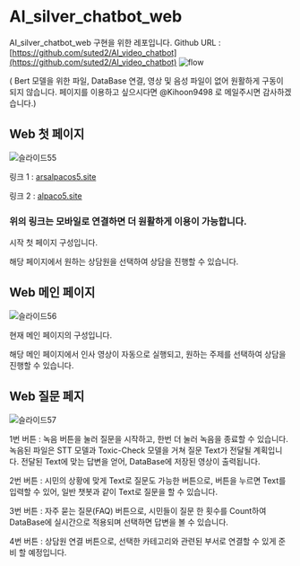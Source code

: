 # AI_silver_chatbot_web
AI_silver_chatbot_web 구현을 위한 레포입니다. Github URL : [https://github.com/suted2/AI_video_chatbot](https://github.com/suted2/AI_video_chatbot)
![flow](https://github.com/suted2/AI_silver_chatbot_web/assets/121469546/a5151761-a64d-4c7a-b9ec-ee8549f3334a)

( Bert 모델을 위한 파일, DataBase 연결, 영상 및 음성 파일이 없어 원활하게 구동이 되지 않습니다. 페이지를 이용하고 싶으시다면 @Kihoon9498 로 메일주시면 감사하겠습니다.)

## Web 첫 페이지

![슬라이드55](https://github.com/suted2/AI_silver_chatbot_web/assets/121469546/3ab61c58-b433-47ae-ab9b-8f1622e593a0)

링크 1 : [arsalpacos5.site](http://arsalpacos5.site/)

링크 2 : [alpaco5.site](http://alpaco5.site/) 

### 위의 링크는 모바일로 연결하면 더 원활하게 이용이 가능합니다.

시작 첫 페이지 구성입니다.

해당 페이지에서 원하는 상담원을 선택하여 상담을 진행할 수 있습니다.


## Web 메인 페이지 

![슬라이드56](https://github.com/suted2/AI_silver_chatbot_web/assets/121469546/87c9d19b-26d4-4957-86c5-708c145f13e6)

현재 메인 페이지의 구성입니다. 

해당 메인 페이지에서 인사 영상이 자동으로 실행되고, 원하는 주제를 선택하여 상담을 진행할 수 있습니다.


## Web 질문 페지

![슬라이드57](https://github.com/suted2/AI_silver_chatbot_web/assets/121469546/00848475-cd1a-49eb-aae9-7c8bb979931a)

1번 버튼 : 녹음 버튼을 눌러 질문을 시작하고, 한번 더 눌러 녹음을 종료할 수 있습니다.
          녹음된 파일은 STT 모델과 Toxic-Check 모델을 거쳐 질문 Text가 전달될 계획입니다.
          전달된 Text에 맞는 답변을 얻어, DataBase에 저장된 영상이 출력됩니다.

2번 버튼 : 시민의 상황에 맞게 Text로 질문도 가능한 버튼으로, 버튼을 누르면 Text를 입력할 수 있어, 일반 챗봇과 같이 Text로 질문을 할 수 있습니다.

3번 버튼 : 자주 묻는 질문(FAQ) 버튼으로, 시민들이 질문 한 횟수를 Count하여 DataBase에 실시간으로 적용되며 선택하면 답변을 볼 수 있습니다.

4번 버튼 : 상담원 연결 버튼으로, 선택한 카테고리와 관련된 부서로 연결할 수 있게 준비 할 예정입니다.
